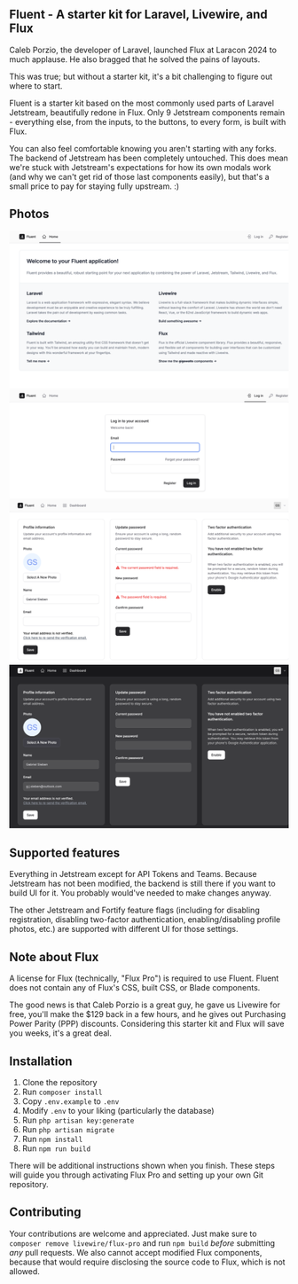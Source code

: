 ## Fluent - A starter kit for Laravel, Livewire, and Flux

Caleb Porzio, the developer of Laravel, launched Flux at Laracon 2024 to much applause. He also bragged that he solved the pains of layouts.

This was true; but without a starter kit, it's a bit challenging to figure out where to start.

Fluent is a starter kit based on the most commonly used parts of Laravel Jetstream, beautifully redone in Flux. Only 9 Jetstream components remain - everything else, from the inputs, to the buttons, to every form, is built with Flux.

You can also feel comfortable knowing you aren't starting with any forks. The backend of Jetstream has been completely untouched. This does mean we're stuck with Jetstream's expectations for how its own modals work (and why we can't get rid of those last components easily), but that's a small price to pay for staying fully upstream. :)

## Photos
![Dashboard](resources/img/fluent-3.png)
![Login](resources/img/fluent-1.png)
![Profile settings](resources/img/fluent-2.png)
![Dark mode profile settings](resources/img/fluent-4.png)

## Supported features
Everything in Jetstream except for API Tokens and Teams. Because Jetstream has not been modified, the backend is still there if you want to build UI for it. You probably would've needed to make changes anyway.

The other Jetstream and Fortify feature flags (including for disabling registration, disabling two-factor authentication, enabling/disabling profile photos, etc.) are supported with different UI for those settings.

## Note about Flux
A license for Flux (technically, "Flux Pro") is required to use Fluent. Fluent does not contain any of Flux's CSS, built CSS, or Blade components.

The good news is that Caleb Porzio is a great guy, he gave us Livewire for free, you'll make the $129 back in a few hours, and he gives out Purchasing Power Parity (PPP) discounts. Considering this starter kit and Flux will save you weeks, it's a great deal.

## Installation
1. Clone the repository
2. Run `composer install`
3. Copy `.env.example` to `.env`
4. Modify `.env` to your liking (particularly the database)
5. Run `php artisan key:generate`
6. Run `php artisan migrate`
7. Run `npm install`
8. Run `npm run build`

There will be additional instructions shown when you finish. These steps will guide you through activating Flux Pro and setting up your own Git repository.

## Contributing
Your contributions are welcome and appreciated. Just make sure to `composer remove livewire/flux-pro` and run `npm build` *before* submitting *any* pull requests. We also cannot accept modified Flux components, because that would require disclosing the source code to Flux, which is not allowed.
